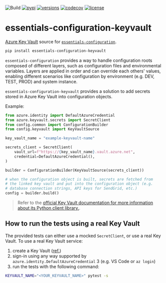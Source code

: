 ![Build](https://github.com/Neoteroi/essentials-configuration-keyvault/workflows/Build/badge.svg)
[![pypi](https://img.shields.io/pypi/v/essentials-configuration-keyvault.svg)](https://pypi.python.org/pypi/essentials-configuration-keyvault)
[![versions](https://img.shields.io/pypi/pyversions/essentials-configuration-keyvault.svg)](https://github.com/Neoteroi/essentials-configuration-keyvault)
[![codecov](https://codecov.io/gh/Neoteroi/essentials-configuration-keyvault/branch/main/graph/badge.svg)](https://codecov.io/gh/Neoteroi/essentials-configuration-keyvault)
[![license](https://img.shields.io/github/license/Neoteroi/essentials-configuration-keyvault.svg)](https://github.com/Neoteroi/essentials-configuration-keyvault/blob/main/LICENSE)

# essentials-configuration-keyvault
[Azure Key
Vault](https://docs.microsoft.com/en-us/azure/key-vault/general/overview)
source for
[`essentials-configuration`](https://github.com/Neoteroi/essentials-configuration).

```bash
pip install essentials-configuration-keyvault
```

`essentials-configuration` provides a way to handle configuration roots
composed of different layers, such as configuration files and environmental
variables. Layers are applied in order and can override each others' values,
enabling different scenarios like configuration by environment (e.g. DEV, TEST,
PROD) and system instance.

`essentials-configuration-keyvault` provides a solution to add secrets stored
in Azure Key Vault into configuration objects.

Example:

```python
from azure.identity import DefaultAzureCredential
from azure.keyvault.secrets import SecretClient
from config.common import ConfigurationBuilder
from config.keyvault import KeyVaultSource

key_vault_name = "example-keyvault-name"

secrets_client = SecretClient(
    vault_url=f"https://{key_vault_name}.vault.azure.net",
    credential=DefaultAzureCredential(),
)

builder = ConfigurationBuilder(KeyVaultSource(secrets_client))

# when the configuration object is built, secrets are fetched from
# the linked key vault and put into the configuration object (e.g.
# database connection strings, API keys for SendGrid, etc.)
config = builder.build()
```

> Refer to the [official Key Vault documentation for more
> information about its Python client library.](https://docs.microsoft.com/en-us/azure/key-vault/secrets/quick-create-python).

## How to run the tests using a real Key Vault

The provided tests can either use a mocked `SecretClient`, or use a real Key Vault.
To use a real Key Vault service:

1. create a Key Vault ([ref.](https://docs.microsoft.com/en-us/azure/key-vault/secrets/quick-create-python))
2. sign-in using any way supported by `azure.identity.DefaultAzureCredential` 3
   (e.g. VS Code or `az login`)
3. run the tests with the following command:

```bash
KEYVAULT_NAME="<YOUR_KEYVAULT_NAME>" pytest -s
```
